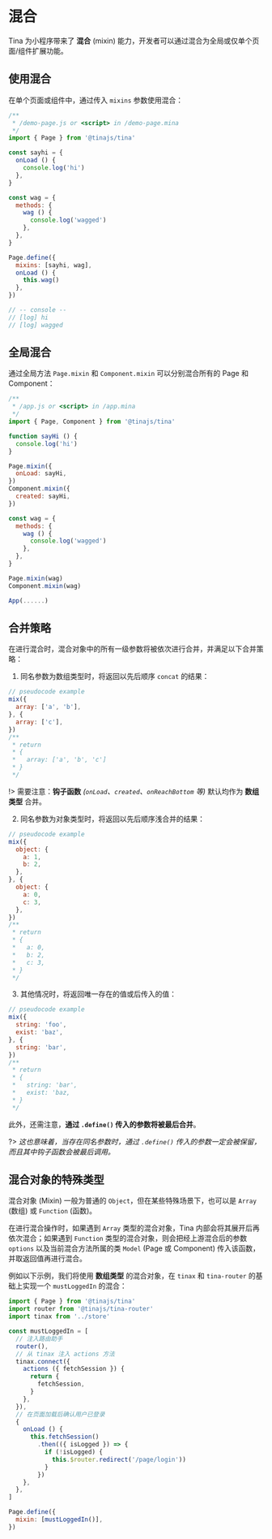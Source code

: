 # 混合
Tina 为小程序带来了 **混合** (mixin) 能力，开发者可以通过混合为全局或仅单个页面/组件扩展功能。

## 使用混合
在单个页面或组件中，通过传入 ``mixins`` 参数使用混合：

```javascript
/**
 * /demo-page.js or <script> in /demo-page.mina
 */
import { Page } from '@tinajs/tina'

const sayhi = {
  onLoad () {
    console.log('hi')
  },
}

const wag = {
  methods: {
    wag () {
      console.log('wagged')
    },
  },
}

Page.define({
  mixins: [sayhi, wag],
  onLoad () {
    this.wag()
  },
})

// -- console --
// [log] hi
// [log] wagged
```


## 全局混合
通过全局方法 ``Page.mixin`` 和 ``Component.mixin`` 可以分别混合所有的 Page 和 Component：

```javascript
/**
 * /app.js or <script> in /app.mina
 */
import { Page, Component } from '@tinajs/tina'

function sayHi () {
  console.log('hi')
}

Page.mixin({
  onLoad: sayHi,
})
Component.mixin({
  created: sayHi,
})

const wag = {
  methods: {
    wag () {
      console.log('wagged')
    },
  },
}

Page.mixin(wag)
Component.mixin(wag)

App(......)
```


## 合并策略
在进行混合时，混合对象中的所有一级参数将被依次进行合并，并满足以下合并策略：

1. 同名参数为数组类型时，将返回以先后顺序 ``concat`` 的结果：

  ```javascript
  // pseudocode example
  mix({
    array: ['a', 'b'],
  }, {
    array: ['c'],
  })
  /**
   * return
   * {
   *   array: ['a', 'b', 'c']
   * }
   */
  ```

  !> 需要注意：**钩子函数** *(``onLoad``、``created``、``onReachBottom`` 等)* 默认均作为 **数组类型** 合并。

2. 同名参数为对象类型时，将返回以先后顺序浅合并的结果：

  ```javascript
  // pseudocode example
  mix({
    object: {
      a: 1,
      b: 2,
    },
  }, {
    object: {
      a: 0,
      c: 3,
    },
  })
  /**
   * return
   * {
   *   a: 0,
   *   b: 2,
   *   c: 3,
   * }
   */
  ```

3. 其他情况时，将返回唯一存在的值或后传入的值：

  ```javascript
  // pseudocode example
  mix({
    string: 'foo',
    exist: 'baz',
  }, {
    string: 'bar',
  })
  /**
   * return
   * {
   *   string: 'bar',
   *   exist: 'baz,
   * }
   */
  ```

此外，还需注意，**通过 ``.define()`` 传入的参数将被最后合并**。

?> *这也意味着，当存在同名参数时，通过 ``.define()`` 传入的参数一定会被保留，而且其中钩子函数会被最后调用。*

## 混合对象的特殊类型
混合对象 (Mixin) 一般为普通的 ``Object``，但在某些特殊场景下，也可以是 ``Array`` (数组) 或 ``Function`` (函数)。

在进行混合操作时，如果遇到 ``Array`` 类型的混合对象，Tina 内部会将其展开后再依次混合；如果遇到 ``Function`` 类型的混合对象，则会把经上游混合后的参数``options`` 以及当前混合方法所属的类 ``Model`` (Page 或 Component) 传入该函数，并取返回值再进行混合。

例如以下示例，我们将使用 **数组类型** 的混合对象，在 ``tinax`` 和 ``tina-router`` 的基础上实现一个 ``mustLoggedIn`` 的混合：

```javascript
import { Page } from '@tinajs/tina'
import router from '@tinajs/tina-router'
import tinax from '../store'

const mustLoggedIn = [
  // 注入路由助手
  router(),
  // 从 tinax 注入 actions 方法
  tinax.connect({
    actions ({ fetchSession }) {
      return {
        fetchSession,
      }
    },
  }),
  // 在页面加载后确认用户已登录
  {
    onLoad () {
      this.fetchSession()
        .then(({ isLogged }) => {
          if (!isLogged) {
            this.$router.redirect('/page/login'))
          }
        })
    },
  },
]

Page.define({
  mixin: [mustLoggedIn()],
})
```
